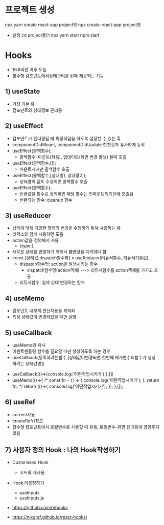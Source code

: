 # 프로젝트 생성
npx yarn create react-app project명
npx create-react-app project명

* 실행
cd project폴더
npx yarn start
npm start

# Hooks
* 16.8버전 이후 도입
* 함수형 컴포넌트에서상태관리를 위해 제공되는 기능

## 1) useState
* 가장 기본 훅
* 컴포넌트의 상태정보 관리용

## 2) useEffect
* 컴포넌트가 렌더링될 때 특정작업을 하도록 설정할 수 있는 훅
* componentDidMount, componentDidUpdate 합친것과 유사하게 동작
* useEffect(콜백함수);
  - 콜백함수: 마운트(처음), 업데이트(화면 변경 발생) 될때 호출
* useEffect(콜백함수,[]);
  - 마운트시에만 콜백함수 호출
* useEffect(콜백함수,[상태명1, 상태명2]);
  - 상태명의 값이 수정되면 콜백함수 호출
* useEffect(콜백함수);
  - 반환값을 함수로 정의하면 해당 함수는 언마운트되기전에 호출됨
  - 반환되는 함수: cleanup 함수

## 3) useReducer
- 상태에 대해 다양한 형태의 변경을 수행하기 위해 사용하는 훅
- 리덕스와 함께 사용하면 도움
- action값을 정의해서 사용
  - {type:}
- 새로운 상태를 반영하기 위해서 불변성을 지켜줘야 함
- const [상태값,dispatch함수명] = useReducer(리듀서함수, 리듀서기본값)
  - dispatch함수명: action을 발생시키는 함수
    - dispatch함수명(action객체) ---> 리듀서함수를 action객체를 가지고 호출
  - 리듀서함수: 실제 상태 변경하는 함수

## 4) useMemo
- 컴포넌트 내부의 연산작용을 최적화
- 특정 상태값이 변경되었을 때만 실행

## 5) useCallback
- useMemo와 유사
- 이벤트핸들링 함수를 필요할 때만 생성하도록 하는 경우
- useCallback(등록하려는함수,[상태값이변경되면 첫번째 매개변수의함수가 생성하려는 상태값명])

* useCallback(()=>{console.log('어떤작업시키기');},[])
* useMemo(()=>{
    /*
    const fn = () => {
      console.log('어떤작업시키기');
    };
    return fn;
    */
    return (()=>{
      console.log('어떤작업시키기');
    });
  },[]);

## 6) useRef
- current사용
- createRef()참고
- 함수형 컴포넌트에서 로컬변수로 사용할 때 유용, 로컬변수-화면 렌더링에 영향주지 않음

## 7) 사용자 정의 Hook : 나의 Hook작성하기
* Customized Hook
  - 코드의 재사용
* Hook 이름정하기
  - useInputs
  - useInputs.js

* https://github.com/rehooks
* https://nikgraf.github.io/react-hooks/